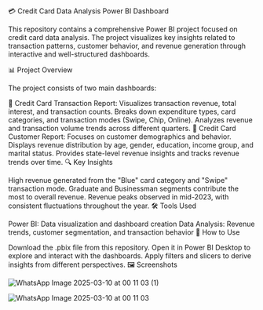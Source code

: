 
💳 Credit Card Data Analysis Power BI Dashboard

This repository contains a comprehensive Power BI project focused on credit card data analysis. The project visualizes key insights related to transaction patterns, customer behavior, and revenue generation through interactive and well-structured dashboards.

📊 Project Overview

The project consists of two main dashboards:

📝 Credit Card Transaction Report:
Visualizes transaction revenue, total interest, and transaction counts.
Breaks down expenditure types, card categories, and transaction modes (Swipe, Chip, Online).
Analyzes revenue and transaction volume trends across different quarters.
👥 Credit Card Customer Report:
Focuses on customer demographics and behavior.
Displays revenue distribution by age, gender, education, income group, and marital status.
Provides state-level revenue insights and tracks revenue trends over time.
🔍 Key Insights

High revenue generated from the "Blue" card category and "Swipe" transaction mode.
Graduate and Businessman segments contribute the most to overall revenue.
Revenue peaks observed in mid-2023, with consistent fluctuations throughout the year.
🛠 Tools Used

Power BI: Data visualization and dashboard creation
Data Analysis: Revenue trends, customer segmentation, and transaction behavior
🚀 How to Use

Download the .pbix file from this repository.
Open it in Power BI Desktop to explore and interact with the dashboards.
Apply filters and slicers to derive insights from different perspectives.
🖼 Screenshots

![WhatsApp Image 2025-03-10 at 00 11 03 (1)](https://github.com/user-attachments/assets/1069d08c-6279-4ff8-abaa-1c6f6012f007)


![WhatsApp Image 2025-03-10 at 00 11 03](https://github.com/user-attachments/assets/27da0f4e-95a7-4bb1-8dff-9bd279fcf9f4)

